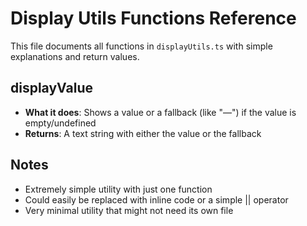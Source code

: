 # Display Utils Functions Reference

This file documents all functions in `displayUtils.ts` with simple explanations and return values.

## **displayValue**
- **What it does**: Shows a value or a fallback (like "—") if the value is empty/undefined
- **Returns**: A text string with either the value or the fallback

## Notes
- Extremely simple utility with just one function
- Could easily be replaced with inline code or a simple || operator
- Very minimal utility that might not need its own file